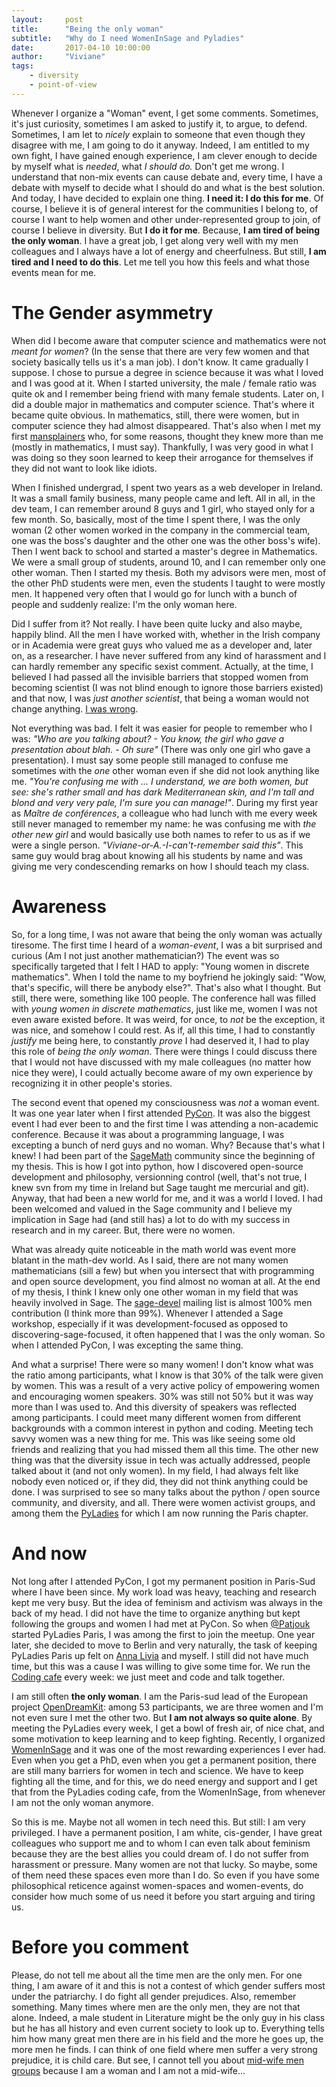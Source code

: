```yaml
---
layout:     post
title:      "Being the only woman"
subtitle:   "Why do I need WomenInSage and Pyladies"
date:       2017-04-10 10:00:00
author:     "Viviane"
tags: 
    - diversity
    - point-of-view
---
```


Whenever I organize a "Woman" event, I get some comments. Sometimes, it's just
curiosity, sometimes I am asked to justify it, to argue, to defend. Sometimes, I am
let to *nicely* explain to someone that even though they disagree with me, I am going 
to do it anyway. Indeed, I am entitled to my own fight, I have gained enough experience,
I am clever enough to decide by myself what is *needed*, what 
*I should do.* Don't get me wrong. I understand that non-mix events can cause debate and, every time,
I have a debate with myself to decide what I should do and what is the best solution.
And today, I have decided to explain one thing. **I need it: I do this for me**. Of course,
I believe it is of general interest for the communities I belong to, of course I want
to help women and other under-represented group to join, of course I believe in diversity. But **I do it for me**. 
Because, **I am tired of being the only woman**. I have a great job, 
I get along very well with my men colleagues and I always have a lot of energy and
cheerfulness. But still, **I am tired and I need to do this**. Let me tell you how this feels
and what those events mean for me.

# The Gender asymmetry 

When did I become aware that computer science and mathematics were not *meant for women*? 
(In the sense that there are very few women and that society basically tells
us it's a man job). I don't know. It came gradually I suppose. I chose to pursue a degree in science
because it was what I loved and I was good at it. When I started university, the male / 
female ratio was quite ok and I remember being friend with many female students.
Later on, I did a double major in mathematics and computer science. That's where it
became quite obvious. In mathematics, still, there were women, but in computer science
they had almost disappeared. That's also when I met my first [mansplainers](http://www.madmoizelle.com/mansplaining-explications-169296)
who, for some reasons, thought they knew more than me (mostly in mathematics, I must say). 
Thankfully, I was very good in what I was doing so they soon learned to keep their arrogance
for themselves if they did not want to look like idiots.

When I finished undergrad, I spent two years as a web developer in Ireland. It was a small
family business, many people came and left. All in all, in the dev team, I can remember around
8 guys and 1 girl, who stayed only for a few month. So, basically, most of the time I
spent there, I was the only woman (2 other women worked in the company in the commercial team,
one was the boss's daughter and the other one was the other boss's wife). Then I
went back to school and started a master's degree in Mathematics. We were a small group
of students, around 10, and I can remember only one other woman. Then I started my thesis.
Both my advisors were men, most of the other PhD students were men, even the students
I taught to were mostly men. It happened very often that I would go for lunch with a bunch of
people and suddenly realize: I'm the only woman here.

Did I suffer from it? Not really. I have been quite lucky and also maybe, happily
blind. All the men I have worked with, whether in the Irish company or in Academia
were great guys who valued me as a developer and, later on, as a researcher. I have
never suffered from any kind of harassment and I can hardly remember any specific sexist
comment. Actually, at the time, I believed I had passed all the invisible barriers
that stopped women from becoming scientist (I was not blind enough to ignore those
barriers existed) and that now, I was *just another scientist*, that being a woman
would not change anything. [I was wrong](http://blogs.lse.ac.uk/impactofsocialsciences/2016/03/08/gender-bias-in-academe-an-annotated-bibliography/).

Not everything was bad. I felt it was easier for people to remember who I was: 
*"Who are you talking about? - You know, the girl who gave a presentation about blah. - Oh sure"*
(There was only one girl who gave a presentation). I must say some people
still managed to confuse me sometimes with the *one* other woman even if she did not look anything
like me. *"You're confusing me with ... I understand, we are both women, but see:
she's rather small and has dark Mediterranean skin, and I'm tall and blond and very very pale, I'm sure you can
manage!"*. During my first year as *Maître de conférences*, a colleague who had lunch
with me every week still never managed to remember my name: he was confusing me with *the other new girl*
and would basically use both names to refer to us as if we were a single person. *"Viviane-or-A.-I-can't-remember
said this"*. This same guy would brag about knowing all his students by name and was
giving me very condescending remarks on how I should teach my class.

# Awareness

So, for a long time, I was not aware that being the only woman was actually tiresome.
The first time I heard of a *woman-event*, I was a bit surprised and curious (Am I not just another mathematician?)
The event was so specifically targeted that I felt I HAD to apply: "Young women in discrete
mathematics". When I told the name to my boyfriend he jokingly said: "Wow, that's specific,
will there be anybody else?". That's also what I thought. But still, there were, something
like 100 people. The conference hall was filled with *young women in discrete mathematics*, just
like me, women I was not even aware existed before. It was weird, for once, to *not* be the exception, 
it was nice, and somehow I could rest. As if, all this time, I had to constantly *justify*
me being here, to constantly *prove* I had deserved it, I had to play this role of *being the only woman*.
There were things I could discuss there that I would not have discussed with my male colleagues
(no matter how nice they were), I could actually become aware of my own experience
by recognizing it in other people's stories.

The second event that opened my consciousness was *not* a woman event. It was one year
later when I first attended [PyCon](https://en.wikipedia.org/wiki/Python_Conference).
It was also the biggest event I had ever been to and the first time I was attending 
a non-academic conference. Because it was about a programming language, I was excepting
a bunch of nerd guys and no woman. Why? Because that's what I knew! I had been part
of the [SageMath](http://www.sagemath.org/) community since the beginning of my thesis.
This is how I got into python, how I discovered open-source development and philosophy, versionning
control (well, that's not true, I knew svn from my time in Ireland but Sage taught me mercurial and git). 
Anyway, that had been a new world for me, and it was a world I loved. I had been welcomed and valued
in the Sage community and I believe my implication in Sage had (and still has) a lot to do with my 
success in research and in my career. But, there were no women.

What was already quite noticeable in the math world was event more blatant in the math-dev
world. As I said, there are not many women mathematicians (sill a few) but when you intersect that
with programming and open source development, you find almost no woman at all. At
the end of my thesis, I think I knew only one other woman in my field that was heavily involved
in Sage. The [sage-devel](https://groups.google.com/forum/#!forum/sage-devel) mailing list
is almost 100% men contribution (I think more than 99%). Whenever I attended a Sage 
workshop, especially if it was development-focused as opposed to discovering-sage-focused,
it often happened that I was the only woman. So when I attended PyCon, I was excepting
the same thing.

And what a surprise! There were so many women! I don't know what was the ratio among participants,
what I know is that 30% of the talk were given by women. This was a result of a very
active policy of empowering women and encouraging women speakers. 30% was still not 
50% but it was way more than I was used to. And this diversity of speakers was reflected
among participants. I could meet many different women from different backgrounds 
with a common interest in python and coding. Meeting tech savvy women was a new thing
for me. This was like seeing some old friends and realizing that you had missed them
all this time. The other new thing was that the diversity issue in tech was actually
addressed, people talked about it (and not only women). In my field, I had always 
felt like nobody even noticed or, if they did, they did not think anything could be done.
I was surprised to see so many talks about the python / open source community, 
and diversity, and all. There were women activist groups, and among them the [PyLadies](http://www.pyladies.com/)
for which I am now running the Paris chapter.

# And now

Not long after I attended PyCon, I got my permanent position in Paris-Sud where I
have been since. My work load was heavy, teaching and research kept me very busy.
But the idea of feminism and activism was always in the back of my head. I did not
have the time to organize anything but kept following the groups and women I had met
at PyCon. So when [@Patjouk](https://twitter.com/Patjouk) started PyLadies Paris, I
was among the first to join the meetup. One year later, she decided to move to Berlin
and very naturally, the task of keeping PyLadies Paris up felt on [Anna Livia](https://twitter.com/anna_livia)
and myself. I still did not have much time, but this was a cause I was willing to give
some time for. We run the [Coding cafe](https://www.meetup.com/fr-FR/PyLadies-Paris/) 
every week: we just meet and code and talk together.

I am still often **the only woman**. I am the Paris-sud lead of the European project
[OpenDreamKit](http://opendreamkit.org/): among 53 participants, we are three women
and I'm not even sure I met the other two. But **I am not always so quite alone**.
By meeting the PyLadies every week, I get a bowl of fresh air, of nice chat, and some
motivation to keep learning and to keep fighting. Recently, I organized [WomenInSage](http://opendreamkit.org/2017/04/06/WomenInSage/)
and it was one of the most rewarding experiences I ever had. Even when you get a PhD, even
when you get a permanent position, there are still many barriers for women in tech and science.
We have to keep fighting all the time, and for this, we do need energy and support
and I get that from the PyLadies coding cafe, from the WomenInSage, from whenever
I am not the only woman anymore.

So this is me. Maybe not all women in tech need this. But still: I am very privileged.
I have a permanent position, I am white, cis-gender, I have great colleagues who support me and 
to whom I can even talk about feminism because they are the best allies you could dream of.
I do not suffer from harassment or pressure. Many women are not that lucky. So maybe,
some of them need these spaces even more than I do. So even if you have some philosophical
reticence against women-spaces and women-events, do consider how much some of us 
need it before you start arguing and tiring us.

# Before you comment

Please, do not tell me about all the time men are the only men. For one thing, I
am aware of it and this is not a contest of which gender suffers most under the patriarchy. 
I do fight all gender prejudices. Also, remember something. Many times where men 
are the only men, they are not that alone. Indeed, a male student in Literature might
be the only guy in his class but he has all history and even current society to look up to.
Everything tells him how many great men there are in his field and the more he goes up,
the more men he finds. I can think of one field where men suffer a very strong prejudice, it
is child care. But see, I cannot tell you about [mid-wife men groups](http://www.osezlemix.fr/docs/osezlemetier/pdf/sage-femme_combine.pdf) because I am a woman
and I am not a mid-wife...




